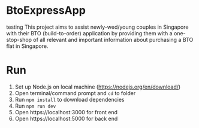 # BtoExpressApp
testing
This project aims to assist newly-wed/young couples in Singapore with their BTO (build-to-order) application by providing them with a one-stop-shop of all relevant and important information about purchasing a BTO flat in Singapore.

# Run

1. Set up Node.js on local machine (https://nodejs.org/en/download/)
2. Open terminal/command prompt and `cd` to folder
3. Run `npm install` to download dependencies
4. Run `npm run dev`
5. Open https://localhost:3000 for front end
6. Open https://localhost:5000 for back end
